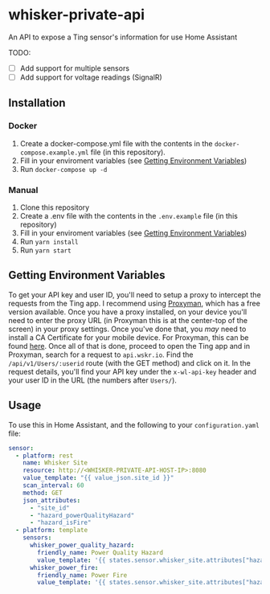 # whisker-private-api

An API to expose a Ting sensor's information for use Home Assistant

TODO:

- [ ] Add support for multiple sensors
- [ ] Add support for voltage readings (SignalR)

## Installation

### Docker

1. Create a docker-compose.yml file with the contents in the `docker-compose.example.yml` file (in this repository).
2. Fill in your enviroment variables (see [Getting Environment Variables](#getting-environment-variables))
3. Run `docker-compose up -d`

### Manual

1. Clone this repository
2. Create a .env file with the contents in the `.env.example` file (in this repository)
3. Fill in your enviroment variables (see [Getting Environment Variables](#getting-environment-variables))
4. Run `yarn install`
5. Run `yarn start`

## Getting Environment Variables

To get your API key and user ID, you'll need to setup a proxy to intercept the requests from the Ting app. I recommend using [Proxyman](https://proxyman.io/), which has a free version available. Once you have a proxy installed, on your device you'll need to enter the proxy URL (in Proxyman this is at the center-top of the screen) in your proxy settings. Once you've done that, you _may_ need to install a CA Certificate for your mobile device. For Proxyman, this can be found [here](https://docs.proxyman.io/debug-devices/ios-device). Once all of that is done, proceed to open the Ting app and in Proxyman, search for a request to `api.wskr.io`. Find the `/api/v1/Users/:userid` route (with the GET method) and click on it. In the request details, you'll find your API key under the `x-wl-api-key` header and your user ID in the URL (the numbers after `Users/`).

## Usage

To use this in Home Assistant, and the following to your `configuration.yaml` file:

```yaml
sensor:
  - platform: rest
    name: Whisker Site
    resource: http://<WHISKER-PRIVATE-API-HOST-IP>:8080
    value_template: "{{ value_json.site_id }}"
    scan_interval: 60
    method: GET
    json_attributes:
      - "site_id"
      - "hazard_powerQualityHazard"
      - "hazard_isFire"
  - platform: template
    sensors:
      whisker_power_quality_hazard:
        friendly_name: Power Quality Hazard
        value_template: '{{ states.sensor.whisker_site.attributes["hazard_powerQualityHazard"] }}'
      whisker_power_fire:
        friendly_name: Power Fire
        value_template: '{{ states.sensor.whisker_site.attributes["hazard_isFire"] }}'
```
